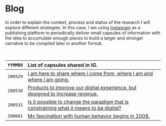 # Blog

In order to explain the context, process and status of the research I will explore different strategies. In this case, I am using [Instagram](https://www.instagram.com/danielarmengolaltayo/) as a publishing platform to periodically deliver small capsules of information with the idea to accumulate enough pieces to build a larger and stronger narrative to be compiled later in another format.

<br>

| `YYMMDD` | List of capsules shared in IG. |
| -------- | :--- |
| `200529` | [I am here to share where I come from, where I am and where I am going.](capsules/200529) |
| `200530` | [Products to improve our digital experience, but designed to increase revenue.](capsules/200530) |
| `200531` | [Is it possible to change the paradigm that is constraining what it means to be digital?](capsules/200531) |
| `200601` | [My fascination with human behavior begins in 2008.](capsules/200601) |